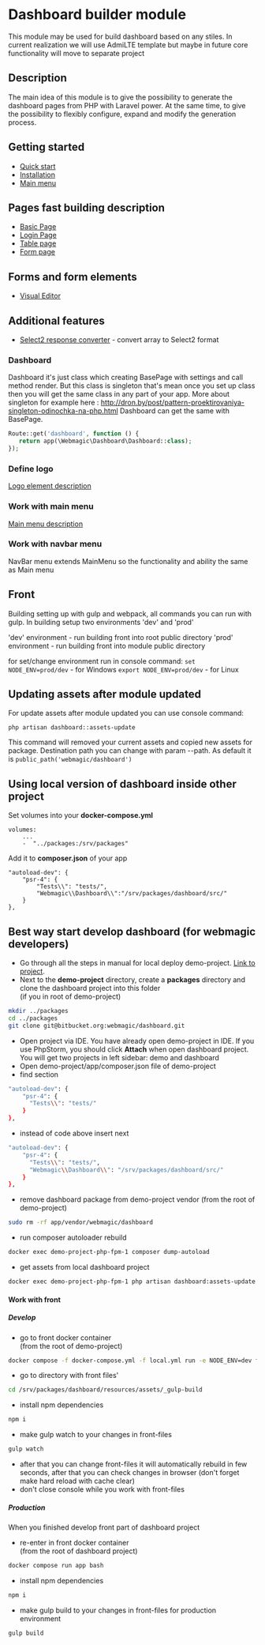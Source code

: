 # Dashboard builder module
This module may be used for build dashboard based on any stiles. In current realization we will use AdmiLTE template but maybe in future core functionality will move to separate project

## Description
The main idea of this module is to give the possibility to generate the dashboard pages from PHP with Laravel power. At the same time, to give the possibility to flexibly configure, expand and modify the generation process.

## Getting started
- [Quick start](docs/quick-start.md)
- [Installation](docs/installation.md)
- [Main menu](docs/main-menu.md)

## Pages fast building description
- [Basic Page](docs/pages/basic-page.md)
- [Login Page](docs/pages/login-page.md)
- [Table page](docs/pages/table-page.md)
- [Form page](docs/pages/form-page.md)

## Forms and form elements
- [Visual Editor](docs/elements/visual-editor.md) 

## Additional features
- [Select2 response converter](docs/additional-features/select2-response-converter.md) - convert array to Select2 format

### Dashboard

Dashboard it's just class which creating BasePage with settings and call method render.
But this class is singleton that's mean once you set up class then you will get the same class in any part of your app.
More about singleton for example here : http://dron.by/post/pattern-proektirovaniya-singleton-odinochka-na-php.html
Dashboard can get the same with BasePage.

```php
Route::get('dashboard', function () {
   return app(\Webmagic\Dashboard\Dashboard::class);
});
```

### Define logo
[Logo element description](docs/elements/logo-link-element.md)

### Work with main menu
[Main menu description](docs/elements/main-menu-element.md)


### Work with navbar menu
NavBar menu extends MainMenu so the functionality and ability the same as Main menu

## Front
Building setting up with gulp and webpack,  all commands you can run with gulp. In building setup two environments 'dev' and 'prod'

'dev' environment - run building front into root public directory
'prod' environment - run building front into module public directory

for set/change environment run in console command:
`set NODE_ENV=prod/dev` - for Windows
`export NODE_ENV=prod/dev` - for Linux

## Updating assets after module updated
For update assets after module updated you can use console command:

`php artisan dashboard::assets-update`

This command will removed your current assets and copied new assets for package. Destination path you can change with param --path. As default it is `public_path('webmagic/dashboard')`

## Using local version of dashboard inside other project
Set volumes into your  **docker-compose.yml**
```
volumes:
    ...
    -  "../packages:/srv/packages"
```     
Add it to **composer.json** of your app
```
"autoload-dev": {
    "psr-4": {
        "Tests\\": "tests/",
        "Webmagic\\Dashboard\\":"/srv/packages/dashboard/src/"
    }
},
```

## Best way start develop dashboard (for webmagic developers)
- Go through all the steps in manual for local deploy demo-project. [Link to project](https://bitbucket.org/webmagic/demo-project/src/dev/).
- Next to the **demo-project** directory, create a **packages** directory and clone the dashboard project into this folder  
  (if you in root of demo-project)
```bash
mkdir ../packages
cd ../packages
git clone git@bitbucket.org:webmagic/dashboard.git
```
- Open project via IDE. You have already open demo-project 
in IDE. If you use PhpStorm, you should click **Attach** when 
open dashboard project. You will get two projects in 
left sidebar: demo and dashboard
- Open demo-project/app/composer.json file of demo-project
- find section
```bash
"autoload-dev": {
    "psr-4": {
      "Tests\\": "tests/"
    }
},
```
- instead of code above insert next
```bash
"autoload-dev": {
    "psr-4": {
      "Tests\\": "tests/",
      "Webmagic\\Dashboard\\": "/srv/packages/dashboard/src/"
    }
},
```
- remove dashboard package from demo-project vendor 
  (from the root of demo-project)
```bash
sudo rm -rf app/vendor/webmagic/dashboard
```
- run composer autoloader rebuild
```bash
docker exec demo-project-php-fpm-1 composer dump-autoload
```
- get assets from local dashboard project 
```bash
docker exec demo-project-php-fpm-1 php artisan dashboard:assets-update
```

#### Work with front
##### Develop
- go to front docker container  
  (from the root of demo-project)
```bash
docker compose -f docker-compose.yml -f local.yml run -e NODE_ENV=dev front-builder /bin/bash
```
- go to directory with front files'
```bash
cd /srv/packages/dashboard/resources/assets/_gulp-build
```
- install npm dependencies
```bash
npm i
```
- make gulp watch to your changes in front-files
```bash
gulp watch
```
- after that you can change front-files it will automatically rebuild in few seconds, after that you can
check changes in browser (don't forget make hard reload with cache clear)
- don't close console while you work with front-files

##### Production  

When you finished develop front part of dashboard project  

- re-enter in front docker container  
  (from the root of dashboard project)
```bash
docker compose run app bash
```
- install npm dependencies  
```bash
npm i
```
- make gulp build to your changes in front-files for production environment  
```bash
gulp build
```